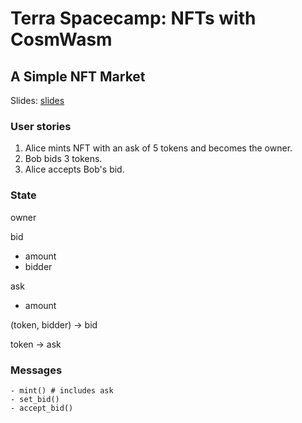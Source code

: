 # Terra Spacecamp: NFTs with CosmWasm

## A Simple NFT Market

Slides: [slides](./slides.pdf)

### User stories

1. Alice mints NFT with an ask of 5 tokens and becomes the owner.
2. Bob bids 3 tokens.
3. Alice accepts Bob's bid.

### State

owner

bid
- amount
- bidder

ask
- amount

(token, bidder) -> bid

token -> ask

### Messages

```
- mint() # includes ask
- set_bid()
- accept_bid()
```
